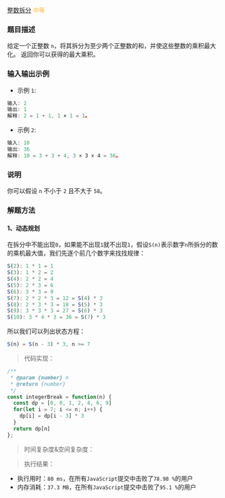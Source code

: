 
[整数拆分](https://leetcode-cn.com/problems/integer-break/)
<span style="color: #FFB73F">中等</span>

### 题目描述
给定一个正整数 `n`，将其拆分为至少两个正整数的和，并使这些整数的乘积最大化。 返回你可以获得的最大乘积。

### 输入输出示例
- 示例 `1`:
```js
输入: 2
输出: 1
解释: 2 = 1 + 1, 1 × 1 = 1。
```

- 示例 `2`:
```js
输入: 10
输出: 36
解释: 10 = 3 + 3 + 4, 3 × 3 × 4 = 36。
```

### 说明
你可以假设 `n` 不小于 `2` 且不大于 `58`。

### 解题方法

#### 1、动态规划
在拆分中不能出现`0`，如果能不出现`1`就不出现`1`，假设`S(n)`表示数字`n`所拆分的数的乘机最大值，我们先逐个前几个数字来找找规律：
```js
S(2): 1 * 1 = 1
S(3): 1 * 2 = 2
S(4): 2 * 2 = 4
S(5): 2 * 3 = 6
S(6): 3 * 3 = 9
S(7): 2 * 2 * 3 = 12 = S(4) * 3
S(8): 2 * 3 * 3 = 18 = S(5) * 3
S(9): 3 * 3 * 3 = 27 = S(6) * 3
S(10): 3 * 4 * 3 = 36 = S(7) * 3
```

所以我们可以列出状态方程：
```js
S(n) = S(n - 3) * 3, n >= 7
```

> 代码实现：

```js
/**
 * @param {number} n
 * @return {number}
 */
const integerBreak = function(n) {
  const dp = [0, 0, 1, 2, 4, 6, 9]
  for(let i = 7; i <= n; i++) {
    dp[i] = dp[i - 3] * 3
  }
  return dp[n]
};
```

> 时间复杂度&空间复杂度：

> 执行结果：

- 执行用时：`80 ms`，在所有`JavaScript`提交中击败了`78.98 %`的用户
- 内存消耗：`37.3 MB`，在所有`JavaScript`提交中击败了`95.1 %`的用户
